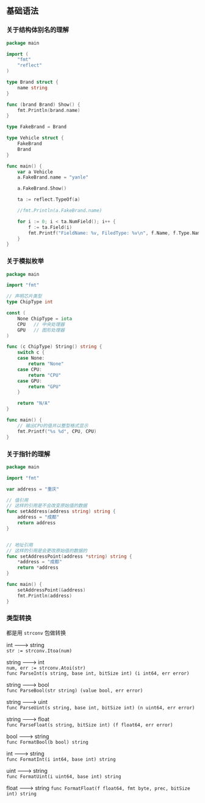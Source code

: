 ## 基础语法

### 关于结构体别名的理解
```go
package main

import (
	"fmt"
	"reflect"
)

type Brand struct {
	name string
}

func (brand Brand) Show() {
	fmt.Println(brand.name)
}

type FakeBrand = Brand

type Vehicle struct {
	FakeBrand
	Brand
}

func main() {
	var a Vehicle
	a.FakeBrand.name = "yanle"

	a.FakeBrand.Show()

	ta := reflect.TypeOf(a)

	//fmt.Println(a.FakeBrand.name)

	for i := 0; i < ta.NumField(); i++ {
		f := ta.Field(i)
		fmt.Printf("FieldName: %v, FiledType: %v\n", f.Name, f.Type.Name())
	}
}
```

### 关于模拟枚举
```go
package main

import "fmt"

// 声明芯片类型
type ChipType int

const (
	None ChipType = iota
	CPU   // 中央处理器
	GPU   // 图形处理器
)

func (c ChipType) String() string {
	switch c {
	case None:
		return "None"
	case CPU:
		return "CPU"
	case GPU:
		return "GPU"
	}

	return "N/A"
}

func main() {
	// 输出CPU的值并以整型格式显示
	fmt.Printf("%s %d", CPU, CPU)
}
```

### 关于指针的理解
```go
package main

import "fmt"

var address = "重庆"

// 值引用
// 这样的引用是不会改变原始值的数据
func setAddress(address string) string {
	address = "成都"
	return address
}


// 地址引用
// 这样的引用是会更改原始值的数据的
func setAddressPoint(address *string) string {
	*address = "成都"
	return *address
}

func main() {
	setAddressPoint(&address)
	fmt.Println(address)
}
```

### 类型转换
都是用 `strconv` 包做转换

int ---> string                         
`str := strconv.Itoa(num)`

string ---> int                             
`num, err := strconv.Atoi(str)`                         
`func ParseInt(s string, base int, bitSize int) (i int64, err error)`

string ---> bool                            
`func ParseBool(str string) (value bool, err error)`

string ---> uint                                
`func ParseUint(s string, base int, bitSize int) (n uint64, err error)`

string ---> float                                   
`func ParseFloat(s string, bitSize int) (f float64, err error)`

bool ---> string                                
`func FormatBool(b bool) string`

int ---> string                             
`func FormatInt(i int64, base int) string`

uint ---> string                        
`func FormatUint(i uint64, base int) string`

float ---> string
`func FormatFloat(f float64, fmt byte, prec, bitSize int) string`
